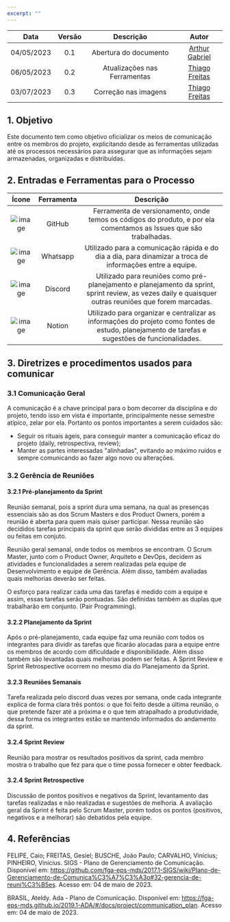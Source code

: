 ```yaml
---
excerpt: ""
---
```

| Data       | Versão | Descrição                      | Autor             |
| :--------: | :----: | :----------:                   | :---------------: |
| 04/05/2023 |  0.1   | Abertura do documento | [Arthur Gabriel](https://github.com/ArthurGabrieel)|
| 06/05/2023 |  0.2  | Atualizações nas Ferramentas | [Thiago Freitas](https://github.com/thiagorfreitas)|
| 03/07/2023 |  0.3  | Correção nas imagens | [Thiago Freitas](https://github.com/thiagorfreitas)|

## 1. Objetivo
Este documento tem como objetivo oficializar os meios de comunicação entre os membros do projeto, explicitando desde as ferramentas utilizadas até os processos necessários para assegurar que as informações sejam armazenadas, organizadas e distribuídas.

## 2. Entradas e Ferramentas para o Processo

| Ícone            | Ferramenta    | Descrição                                |
| :--------------: | :-----------: | :--------------------------------------: |
| ![image](https://upload.wikimedia.org/wikipedia/commons/c/c2/GitHub_Invertocat_Logo.svg) | GitHub | Ferramenta de versionamento, onde temos os códigos do produto, e por ela comentamos as Issues que são trabalhadas. |
| ![image](https://upload.wikimedia.org/wikipedia/commons/6/6b/WhatsApp.svg) | Whatsapp | Utilizado para a comunicação rápida e do dia a dia, para dinamizar a troca de informações entre a equipe. |
| ![image](https://cdn.iconscout.com/icon/free/png-256/discord-2752210-2285027.png) | Discord | Utilizado para reuniões como pré-planejamento e planejamento da sprint, sprint review, as vezes daily e quaisquer outras reuniões que forem marcadas. |
| ![image](https://upload.wikimedia.org/wikipedia/commons/thumb/e/e9/Notion-logo.svg/240px-Notion-logo.svg.png) | Notion | Utilizado para organizar e centralizar as informações do projeto como fontes de estudo, planejamento de tarefas e sugestões de funcionalidades. |

## 3. Diretrizes e procedimentos usados para comunicar
### 3.1 Comunicação Geral

A comunicação é a chave principal para o bom decorrer da disciplina e do projeto, tendo isso em vista é importante, principalmente nesse semestre atípico, zelar por ela. Portanto os pontos importantes a serem cuidados são:

- Seguir os rituais ágeis, para conseguir manter a comunicação eficaz do projeto (daily, retrospectiva, review);
- Manter as partes interessadas "alinhadas", evitando ao máximo ruídos e sempre comunicando ao fazer algo novo ou alterações.

### 3.2 Gerência de Reuniões
#### 3.2.1 Pré-planejamento da Sprint

Reunião semanal, pois a sprint dura uma semana, na qual as presenças essenciais são as dos Scrum Masters e dos Product Owners, porém a reunião é aberta para quem mais quiser participar. Nessa reunião são decididos tarefas principais da sprint que serão divididas entre as 3 equipes ou feitas em conjuto. 

Reunião geral semanal, onde todos os membros se encontram. O Scrum Master, junto com o Product Owner, Arquiteto e DevOps, decidem as atividades e funcionalidades a serem realizadas pela equipe de Desenvolvimento e equipe de Gerência. Além disso, também avaliadas quais melhorias deverão ser feitas.

O esforço para realizar cada uma das tarefas é medido com a equipe e assim, essas tarefas serão pontuadas. São definidas também as duplas que trabalharão em conjunto. (Pair Programming).

#### 3.2.2 Planejamento da Sprint
Após o pré-planejamento, cada equipe faz uma reunião com todos os integrantes para dividir as tarefas que ficarão alocadas para a equipe entre os membros de acordo com dificuldade e disponibilidade. Além disso também são levantadas quais melhorias podem ser feitas. A Sprint Review e Sprint Retrospective ocorrem no mesmo dia do Planejamento da Sprint.

#### 3.2.3 Reuniões Semanais
Tarefa realizada pelo discord duas vezes por semana, onde cada integrante explica de forma clara três pontos: o que foi feito desde a última reunião, o que pretende fazer até a próxima e o que tem atrapalhado a produtividade, dessa forma os integrantes estão se mantendo informados do andamento da sprint.

#### 3.2.4 Sprint Review
Reunião para mostrar os resultados positivos da sprint, cada membro mostra o trabalho que fez para que o time possa fornecer e obter feedback. 

#### 3.2.4 Sprint Retrospective
Discussão de pontos positivos e negativos da Sprint, levantamento das tarefas realizadas e não realizadas e sugestões de melhoria. A avaliação geral da Sprint é feita pelo Scrum Master, porém todos os pontos (positivos, negativos e a melhorar) são debatidos pela equipe.

## 4. Referências

FELIPE, Caio; FREITAS, Gesiel; BUSCHE, João Paulo; CARVALHO, Vinícius; PINHEIRO, Vinicius. SIGS - Plano de Gerenciamento de Comunicação. Disponível em: https://github.com/fga-eps-mds/2017.1-SIGS/wiki/Plano-de-Gerenciamento-de-Comunica%C3%A7%C3%A3o#32-gerencia-de-reuni%C3%B5es. Acesso em: 04 de maio de 2023.

BRASIL, Ateldy. Ada - Plano de Comunicação. Disponível em: https://fga-eps-mds.github.io/2019.1-ADA/#/docs/project/communication_plan. Acesso em: 04 de maio de 2023.
